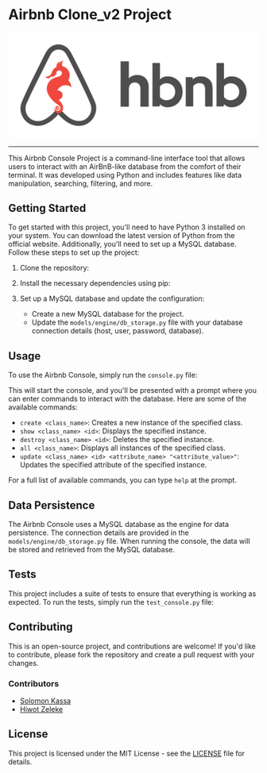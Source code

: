 # Airbnb Clone_v2 Project

![logo](https://github.com/Solomonkassa/Solomonkassa/blob/main/hbnb.png)

------------------------------------------------------------------------------------------------------------------------------
This Airbnb Console Project is a command-line interface tool that allows users to interact with an AirBnB-like database from the comfort of their terminal. It was developed using Python and includes features like data manipulation, searching, filtering, and more.

## Getting Started

To get started with this project, you'll need to have Python 3 installed on your system. You can download the latest version of Python from the official website. Additionally, you'll need to set up a MySQL database. Follow these steps to set up the project:

1. Clone the repository:

2. Install the necessary dependencies using pip:

3. Set up a MySQL database and update the configuration:
    - Create a new MySQL database for the project.
    - Update the `models/engine/db_storage.py` file with your database connection details (host, user, password, database).

## Usage

To use the Airbnb Console, simply run the `console.py` file:

This will start the console, and you'll be presented with a prompt where you can enter commands to interact with the database. Here are some of the available commands:

- `create <class_name>`: Creates a new instance of the specified class.
- `show <class_name> <id>`: Displays the specified instance.
- `destroy <class_name> <id>`: Deletes the specified instance.
- `all <class_name>`: Displays all instances of the specified class.
- `update <class_name> <id> <attribute_name> "<attribute_value>"`: Updates the specified attribute of the specified instance.

For a full list of available commands, you can type `help` at the prompt.

## Data Persistence

The Airbnb Console uses a MySQL database as the engine for data persistence. The connection details are provided in the `models/engine/db_storage.py` file. When running the console, the data will be stored and retrieved from the MySQL database.

## Tests

This project includes a suite of tests to ensure that everything is working as expected. To run the tests, simply run the `test_console.py` file:


## Contributing

This is an open-source project, and contributions are welcome! If you'd like to contribute, please fork the repository and create a pull request with your changes.

### Contributors

- [Solomon Kassa](https://github.com/Solomonkassa/)
- [Hiwot Zeleke](https://github.com/BHiwot)

## License

This project is licensed under the MIT License - see the [LICENSE](https://github.com/Solomonkassa/AirBnB_clone/blob/main/LICENSE) file for details.
